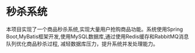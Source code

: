 # 秒杀系统  
本项目实现了一个商品秒杀系统,实现大量用户抢购商品功能。系统使用Spring Boot,MyBatis框架开发,使用MySQL数据库,通过使用Redis缓存和RabbitMQ消息队列优化商品秒杀过程, 减轻数据库压力，提升系统并发处理能力。

